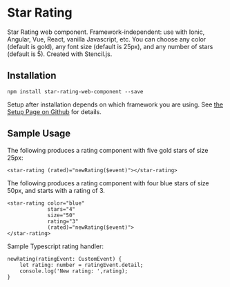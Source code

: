 # Star Rating

Star Rating web component. Framework-independent: use with Ionic, Angular, Vue, React, vanilla Javascript, etc. You can choose any color (default is gold), any font size (default is 25px), and any number of stars (default is 5).  Created with Stencil.js.

## Installation

```npm install star-rating-web-component --save ```

Setup after installation depends on which framework you are using. See [the Setup Page on Github](https://github.com/Aaron-Sterling/star-rating-web-component/blob/master/docs/setup.md) for details.

## Sample Usage

The following produces a rating component with five gold stars of size 25px:

```
<star-rating (rated)="newRating($event)"></star-rating>
```

The following produces a rating component with four blue stars of size 50px, and starts with a rating of 3.
```
<star-rating color="blue" 
             stars="4" 
             size="50" 
             rating="3" 
             (rated)="newRating($event)">
</star-rating>
```

Sample Typescript rating handler:
```
newRating(ratingEvent: CustomEvent) {
    let rating: number = ratingEvent.detail;
    console.log('New rating: ',rating);
}
```
